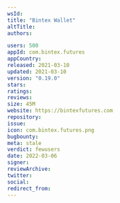 ```yaml
---
wsId: 
title: "Bintex Wallet"
altTitle: 
authors:

users: 500
appId: com.bintex.futures
appCountry: 
released: 2021-03-10
updated: 2021-03-10
version: "0.19.0"
stars: 
ratings: 
reviews: 
size: 45M
website: https://bintexfutures.com
repository: 
issue: 
icon: com.bintex.futures.png
bugbounty: 
meta: stale
verdict: fewusers
date: 2022-03-06
signer: 
reviewArchive:
twitter: 
social:
redirect_from:
---
```


